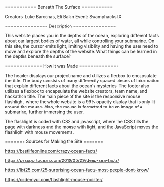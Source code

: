 =========== Beneath The Surface ===========

Creators: Luke Barcenas, Eli Balan
Event: Swamphacks IX


=============== Description ===============

This website places you in the depths of 
the ocean, exploring different facts about 
our largest bodies of water, all while 
controlling your submarine. On this site, 
the cursor emits light, limiting visibility 
and having the user need to move and explore 
the depths of the website. What things can 
be learned in the depths beneath the surface?


============= How it was Made ==============

The header displays our project name and 
utilizes a flexbox to encapsulate the title. 
The body consists of many differently spaced 
pieces of information that explain different 
facts about the ocean's mysteries. The footer 
also utilizes a flexbox to encapsulate the 
website creators, team name, and hackathon 
title. The main piece of the site is the 
responsive mouse flashlight, where the whole 
website is a 99% opacity display that is only 
lit around the mouse. Also, the mouse is 
formatted to be an image of a submarine, 
further immersing the user.

The flashlight is coded with CSS and javascript, 
where the CSS fills the page with darkness and 
the mouse with light, and the JavaScript moves 
the flashlight with mouse movements.


======= Sources for Making the Site =======

https://bestlifeonline.com/crazy-ocean-facts/

https://passportocean.com/2019/05/29/deep-sea-facts/

https://list25.com/25-surprising-ocean-facts-most-people-dont-know/

https://codemyui.com/flashlight-mouse-pointer/
